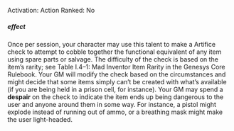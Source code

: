 Activation: Action
Ranked: No
##### effect
Once per session, your character may use
this talent to make a Artifice check to
attempt to cobble together the functional
equivalent of any item using spare parts or
salvage. The difficulty of the check is based
on the item’s rarity; see Table I.4–1: Mad
Inventor Item Rarity in the Genesys Core
Rulebook. Your GM will modify the check
based on the circumstances and might decide
that some items simply can’t be created with
what’s available (if you are being held in a
prison cell, for instance). Your GM may spend
a **despair** on the check to indicate the item ends up
being dangerous to the user and anyone
around them in some way. For instance, a
pistol might explode instead of running out
of ammo, or a breathing mask might make
the user light-headed.